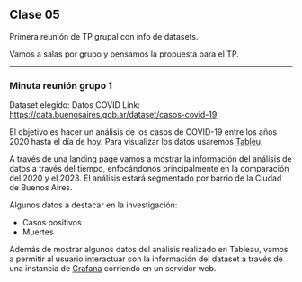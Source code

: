 ## Clase 05

Primera reunión de TP grupal con info de datasets.

Vamos a salas por grupo y pensamos la propuesta para el TP.

---
### Minuta reunión grupo 1
Dataset elegido: Datos COVID
Link: https://data.buenosaires.gob.ar/dataset/casos-covid-19

El objetivo es hacer un análisis de los casos de COVID-19 entre los años 2020 hasta el día de hoy. Para visualizar los datos usaremos [Tableu](https://www.tableau.com/es-es). 

A través de una landing page vamos a mostrar la información del análisis de datos a través del tiempo, enfocándonos principalmente en la comparación del 2020 y el 2023. El análisis estará segmentado por barrio de la Ciudad de Buenos Aires.

Algunos datos a destacar en la investigación:

- Casos positivos
- Muertes

Además de mostrar algunos datos del análisis realizado en Tableau, vamos a permitir al usuario interactuar con la información del dataset a través de una instancia de [Grafana](https://grafana.com/) corriendo en un servidor web.